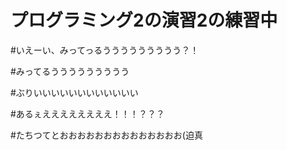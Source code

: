  # プログラミング2の演習2の練習中

 #いえーい、みってっるううううううううう？！

 #みってるううううううううう

 #ぶりいいいいいいいいいいいい

 #あるぇええええええええ！！！？？？

 #たちつてとおおおおおおおおおおおおおお(迫真